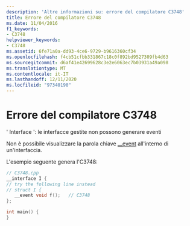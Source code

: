 ```yaml
---
description: 'Altre informazioni su: errore del compilatore C3748'
title: Errore del compilatore C3748
ms.date: 11/04/2016
f1_keywords:
- C3748
helpviewer_keywords:
- C3748
ms.assetid: 6fe71a0a-dd93-4ce6-9729-b9616360cf34
ms.openlocfilehash: f4cb51cfbb331867c18c0f892bd9527309fb4d63
ms.sourcegitcommit: d6af41e42699628c3e2e6063ec7b03931a49a098
ms.translationtype: MT
ms.contentlocale: it-IT
ms.lasthandoff: 12/11/2020
ms.locfileid: "97340190"
---
```

# <a name="compiler-error-c3748"></a>Errore del compilatore C3748

' Interface ': le interfacce gestite non possono generare eventi

Non è possibile visualizzare la parola chiave [__event](../../cpp/event.md) all'interno di un'interfaccia.

L'esempio seguente genera l'C3748:

```cpp
// C3748.cpp
__interface I {
// try the following line instead
// struct I {
   __event void f();   // C3748
};

int main() {
}
```
